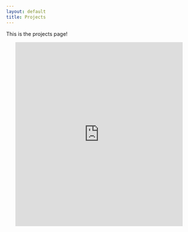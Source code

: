 ```yaml
---
layout: default
title: Projects
---
```


<p>This is the projects page!</p>

<div align="center">
	<iframe src="https://www.google.com/calendar/embed?height=600&amp;wkst=1&amp;bgcolor=%23FFFFFF&amp;src=jrsg00n2sr7n06fl7ap5fmqf44%40group.calendar.google.com&amp;color=%232952A3&amp;ctz=America%2FPhoenix" style=" border-width:0 " width="90%" height="500" frameborder="0" scrolling="no"></iframe>
</div>

	